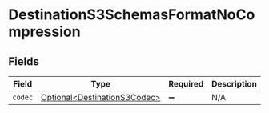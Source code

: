 # DestinationS3SchemasFormatNoCompression


## Fields

| Field                                                                      | Type                                                                       | Required                                                                   | Description                                                                |
| -------------------------------------------------------------------------- | -------------------------------------------------------------------------- | -------------------------------------------------------------------------- | -------------------------------------------------------------------------- |
| `codec`                                                                    | [Optional\<DestinationS3Codec>](../../models/shared/DestinationS3Codec.md) | :heavy_minus_sign:                                                         | N/A                                                                        |